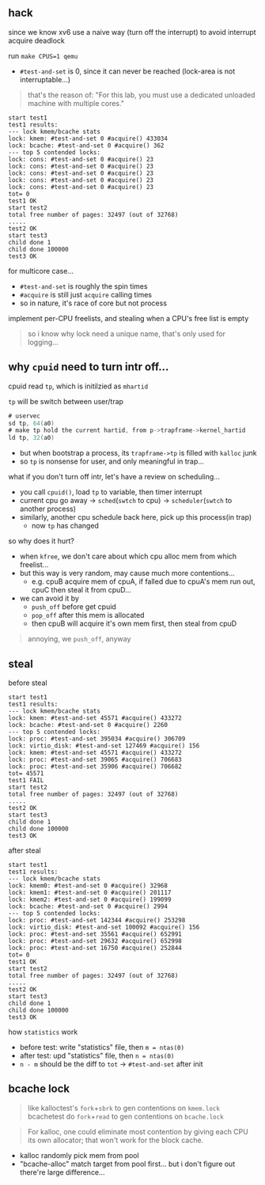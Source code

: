 
## hack

since we know xv6 use a naive way (turn off the interrupt) to avoid interrupt acquire deadlock

run `make CPUS=1 qemu`
- `#test-and-set` is 0, since it can never be reached (lock-area is not interruptable...)
> that's the reason of: "For this lab, you must use a dedicated unloaded machine with multiple cores."

```
start test1
test1 results:
--- lock kmem/bcache stats
lock: kmem: #test-and-set 0 #acquire() 433034
lock: bcache: #test-and-set 0 #acquire() 362
--- top 5 contended locks:
lock: cons: #test-and-set 0 #acquire() 23
lock: cons: #test-and-set 0 #acquire() 23
lock: cons: #test-and-set 0 #acquire() 23
lock: cons: #test-and-set 0 #acquire() 23
lock: cons: #test-and-set 0 #acquire() 23
tot= 0
test1 OK
start test2
total free number of pages: 32497 (out of 32768)
.....
test2 OK
start test3
child done 1
child done 100000
test3 OK
```

for multicore case...
- `#test-and-set` is roughly the spin times
- `#acquire` is still just `acquire` calling times
- so in nature, it's race of core but not process

implement per-CPU freelists, and stealing when a CPU's free list is empty

> so i know why lock need a unique name, that's only used for logging...

## why `cpuid` need to turn intr off...

cpuid read `tp`, which is initilzied as `mhartid`

`tp` will be switch between user/trap
```asm
# uservec
sd tp, 64(a0)
# make tp hold the current hartid, from p->trapframe->kernel_hartid
ld tp, 32(a0)
```
- but when bootstrap a process, its `trapframe->tp` is filled with `kalloc` junk
- so `tp` is nonsense for user, and only meaningful in trap...


what if you don't turn off intr, let's have a review on scheduling...
- you call `cpuid()`, load `tp` to variable, then timer interrupt
- current cpu go away -> `sched`(`swtch` to cpu) -> `scheduler`(`swtch` to another process)
- similarly, another cpu schedule back here, pick up this process(in trap)
  - now `tp` has changed

so why does it hurt?
- when `kfree`, we don't care about which cpu alloc mem from which freelist...
- but this way is very random, may cause much more contentions...
  - e.g. cpuB acquire mem of cpuA, if falled due to cpuA's mem run out, cpuC then steal it from cpuD...
- we can avoid it by
  - `push_off` before get cpuid
  - `pop_off` after this mem is allocated
  - then cpuB will acquire it's own mem first, then steal from cpuD

> annoying, we `push_off`, anyway

## steal

before steal
```
start test1
test1 results:
--- lock kmem/bcache stats
lock: kmem: #test-and-set 45571 #acquire() 433272
lock: bcache: #test-and-set 0 #acquire() 2260
--- top 5 contended locks:
lock: proc: #test-and-set 395034 #acquire() 306709
lock: virtio_disk: #test-and-set 127469 #acquire() 156
lock: kmem: #test-and-set 45571 #acquire() 433272
lock: proc: #test-and-set 39065 #acquire() 706683
lock: proc: #test-and-set 35906 #acquire() 706682
tot= 45571
test1 FAIL
start test2
total free number of pages: 32497 (out of 32768)
.....
test2 OK
start test3
child done 1
child done 100000
test3 OK
```

after steal
```
start test1
test1 results:
--- lock kmem/bcache stats
lock: kmem0: #test-and-set 0 #acquire() 32968
lock: kmem1: #test-and-set 0 #acquire() 201117
lock: kmem2: #test-and-set 0 #acquire() 199099
lock: bcache: #test-and-set 0 #acquire() 2994
--- top 5 contended locks:
lock: proc: #test-and-set 142344 #acquire() 253298
lock: virtio_disk: #test-and-set 100092 #acquire() 156
lock: proc: #test-and-set 35561 #acquire() 652991
lock: proc: #test-and-set 29632 #acquire() 652998
lock: proc: #test-and-set 16750 #acquire() 252844
tot= 0
test1 OK
start test2
total free number of pages: 32497 (out of 32768)
.....
test2 OK
start test3
child done 1
child done 100000
test3 OK
```

how `statistics` work
- before test: write "statistics" file, then `m = ntas(0)`
- after test: upd "statistics" file, then `n = ntas(0)`
- `n - m` should be the diff to `tot` -> `#test-and-set` after init


## bcache lock

> like kalloctest's `fork`+`sbrk` to gen contentions on `kmem.lock`
  bcachetest do `fork`+`read` to gen contentions on `bcache.lock`


> For kalloc, one could eliminate most contention by giving each CPU its own allocator; that won't work for the block cache.
- kalloc randomly pick mem from pool
- "bcache-alloc" match target from pool first... but i don't figure out there're large difference...
